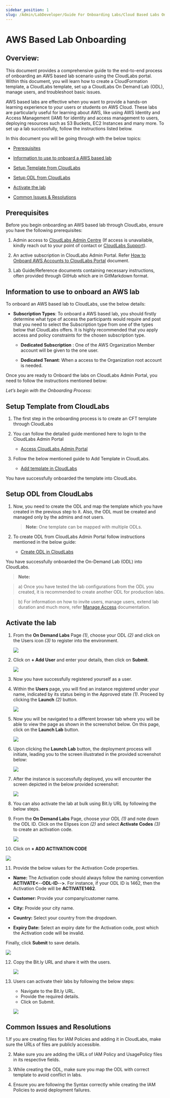 ```yaml
---
sidebar_position: 1
slug: /Admin/LabDeveloper/Guide For Onboarding Labs/Cloud Based Labs Onboarding/AWS  Based Lab Onboarding.md
---
```


# AWS Based Lab Onboarding
 
## Overview:
 
This document provides a comprehensive guide to the end-to-end process of onboarding an AWS based lab scenario using the CloudLabs portal. Within this document, you will learn how to create a CloudFormation template, a CloudLabs template, set up a CloudLabs On Demand Lab (ODL), manage users, and troubleshoot basic issues.

AWS based labs are effective when you want to provide a hands-on learning experience to your users or students on AWS Cloud. These labs are particularly useful for learning about AWS, like using AWS Identity and Access Management (IAM) for identity and access management to users, deploying resources such as S3 Buckets, EC2 Instances and many more. To set up a lab successfully, follow the instructions listed below.

In this document you will be going through with the below topics:

  - [Prerequisites](#prerequisites)
  
  - [Information to use to onboard a AWS based lab](#information-to-use-to-onboard-an-aws-lab)

  - [Setup Template from CloudLabs](#setup-template-from-cloudlabs)

  - [Setup ODL from CloudLabs](#setup-odl-from-cloudlabs)

  - [Activate the lab](#activate-the-lab)

  - [Common Issues & Resolutions](#common-issues-and-resolutions)

## Prerequisites

Before you begin onboarding an AWS based lab through CloudLabs, ensure you have the following prerequisites:

1. Admin access to [CloudLabs Admin Centre](https://admin.cloudlabs.ai/) (If access is unavailable, kindly reach out to your point of contact or [CloudLabs Support](../../GuideForOnboardingLabs/ContactSupport.md)).

2. An active subscription in CloudLabs Admin Portal. Refer [How to Onboard AWS Accounts to CloudLabs Portal](https://docs.cloudlabs.ai/LabDeveloper/OnboardingAWSAccountstoCloudLabs) document.

3. Lab Guide/Reference documents containing necessary instructions, often provided through GitHub which are in GitMarkdown format.


## Information to use to onboard an AWS lab

To onboard an AWS based lab to CloudLabs, use the below details:

- **Subscription Types**:  To onboard a AWS based lab, you should firstly determine what type of access the participants would require and post that you need to select the Subscription type from one of the types below that CloudLabs offers. It is highly recommended that you apply access and policy constraints for the chosen subscription type.
   
    - **Dedicated Subscription** : One of the AWS Organization Member account will be given to the one user.

    - **Dedicated Tenant**: When a access to the Organization root account is needed. 
   

Once you are ready to Onboard the labs on CloudLabs Admin Portal, you need to follow the instructions mentioned below:

*Let’s begin with the Onboarding Process*:

## Setup Template from CloudLabs

1. The first step in the onboarding process is to create an CFT template through CloudLabs 

2. You can follow the detailed guide mentioned here to login to the CloudLabs Admin Portal

   - [Access CloudLabs Admin Portal](https://admin.cloudlabs.ai/)

3. Follow the below mentioned guide to Add Template in CloudLabs.

   - [Add template in CloudLabs](https://docs.cloudlabs.ai/LabDeveloper/AddingAWSTemplate)

You have successfully onboarded the template into CloudLabs.


## Setup ODL from CloudLabs

1. Now, you need to create the ODL and map the template which you have created in the previous step to it. Also, the ODL must be created and managed only by the admins and not users.

   > **Note:** One template can be mapped with multiple ODLs.

2. To create ODL from CloudLabs Admin Portal follow instructions mentioned in the below guide: 

   - [Create ODL in CloudLabs](https://docs.cloudlabs.ai/LabDeveloper/CreatingODL)

You have successfully onboarded the On-Demand Lab (ODL) into CloudLabs.

> **Note:** 

> a) Once you have tested the lab configurations from the ODL you created, it is recommended to create another ODL for production labs.

> b) For information on how to invite users, manage users, extend lab duration and much more, refer [Manage Access](../../../OnboardingDocs/ManageOnDemandLab.md) documentation.


## Activate the lab

1. From the **On Demand Labs** Page _(1)_, choose your ODL _(2)_ and click on the Users icon _(3)_ to register into the environment. 

   ![](/img/OnboardingDocs/ondemandlab.png)

2. Click on **+ Add User** and enter your details, then click on **Submit**. 

   ![](/img/OnboardingDocs/adduser-v2.png)

3. Now you have successfully registered yourself as a user. 

4. Within the **Users** page, you will find an instance registered under your name, indicated by its status being in the Approved state _(1)_. Proceed by clicking the **Launch** _(2)_ button.

   ![](/img/OnboardingDocs/odl-approved1.png)

5. Now you will be navigated to a different browser tab where you will be able to view the page as shown in the screenshot below. On this page, click on the **Launch Lab** button.

   ![](/img/OnboardingDocs/launchlab.png)

6. Upon clicking the **Launch Lab** button, the deployment process will initiate, leading you to the screen illustrated in the provided screenshot below:

   ![](/img/OnboardingDocs/odl-lablaunch.png)

7. After the instance is successfully deployed, you will encounter the screen depicted in the below provided screenshot:  

   ![](/img/OnboardingDocs/labvm.png)

8. You can also activate the lab at bulk using Bit.ly URL by following the below steps.

9. From the **On Demand Labs** Page, choose your ODL _(1)_ and note down the ODL ID. Click on the Elipses icon _(2)_ and select **Activate Codes** _(3)_ to create an activation code. 

   ![](/img/OnboardingDocs/odl-select-odl-v2.png)


10. Click on **+ ADD ACTIVATION CODE** 

   ![](/img/OnboardingDocs/odl-add-activation-code.png)

11. Provide the below values for the Activation Code properties.

   - **Name:** The Activation code should always follow the naming convention **ACTIVATE<**--**ODL-ID**--**>**. For instance, if your ODL ID is 1462, then the Activation Code will be **ACTIVATE1462**.

   - **Customer:** Provide your company/customer name.

   - **City:** Provide your city name.

   - **Country:** Select your country from the dropdown.

   - **Expiry Date:** Select an expiry date for the Activation code, post which the Activation code will be invalid.

Finally, click **Submit** to save details.

   ![](/img/OnboardingDocs/odl-provide-activation-code-details.png)

12. Copy the Bit.ly URL and share it with the users.

    ![](/img/OnboardingDocs/odl-copy-bitly-url.png)

13. Users can activate their labs by following the below steps:
     -	Navigate to the Bit.ly URL.
     -	Provide the required details.
     -	Click on Submit.

     ![](/img/OnboardingDocs/register.png)


## Common Issues and Resolutions

1.If you are creating files for IAM Policies and adding it in CloudLabs, make sure the URLs of files are publicly accessible.

2. Make sure you are adding the URLs of IAM Policy and UsagePolicy files in its respective fields.

3. While creating the ODL, make sure you map the ODL with correct template to avoid conflict in labs.

4. Ensure you are following the Syntax correctly while creating the IAM Policies to avoid deployment failures.




